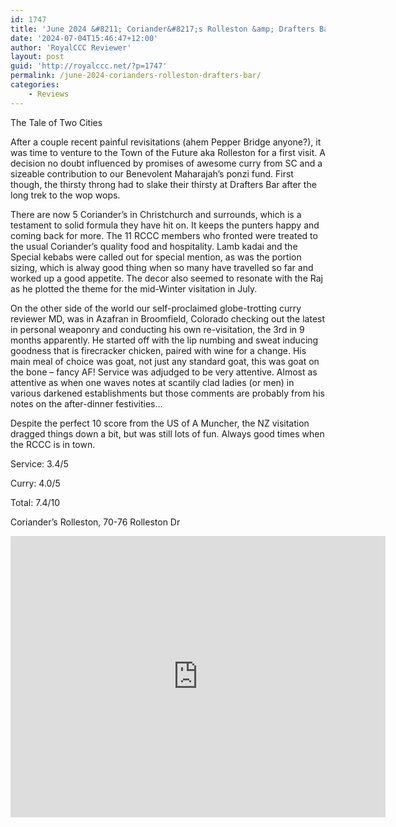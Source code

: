 ```yaml
---
id: 1747
title: 'June 2024 &#8211; Coriander&#8217;s Rolleston &amp; Drafters Bar'
date: '2024-07-04T15:46:47+12:00'
author: 'RoyalCCC Reviewer'
layout: post
guid: 'http://royalccc.net/?p=1747'
permalink: /june-2024-corianders-rolleston-drafters-bar/
categories:
    - Reviews
---
```


The Tale of Two Cities

After a couple recent painful revisitations (ahem Pepper Bridge anyone?), it was time to venture to the Town of the Future aka Rolleston for a first visit. A decision no doubt influenced by promises of awesome curry from SC and a sizeable contribution to our Benevolent Maharajah’s ponzi fund. First though, the thirsty throng had to slake their thirsty at Drafters Bar after the long trek to the wop wops.

There are now 5 Coriander’s in Christchurch and surrounds, which is a testament to solid formula they have hit on. It keeps the punters happy and coming back for more. The 11 RCCC members who fronted were treated to the usual Coriander’s quality food and hospitality. Lamb kadai and the Special kebabs were called out for special mention, as was the portion sizing, which is alway good thing when so many have travelled so far and worked up a good appetite. The decor also seemed to resonate with the Raj as he plotted the theme for the mid-Winter visitation in July.

On the other side of the world our self-proclaimed globe-trotting curry reviewer MD, was in Azafran in Broomfield, Colorado checking out the latest in personal weaponry and conducting his own re-visitation, the 3rd in 9 months apparently. He started off with the lip numbing and sweat inducing goodness that is firecracker chicken, paired with wine for a change. His main meal of choice was goat, not just any standard goat, this was goat on the bone – fancy AF! Service was adjudged to be very attentive. Almost as attentive as when one waves notes at scantily clad ladies (or men) in various darkened establishments but those comments are probably from his notes on the after-dinner festivities…

Despite the perfect 10 score from the US of A Muncher, the NZ visitation dragged things down a bit, but was still lots of fun. Always good times when the RCCC is in town.

Service: 3.4/5

Curry: 4.0/5

Total: 7.4/10

Coriander’s Rolleston, 70-76 Rolleston Dr

<iframe allowfullscreen="" height="450" loading="lazy" referrerpolicy="no-referrer-when-downgrade" src="https://www.google.com/maps/embed?pb=!1m18!1m12!1m3!1d2889.524378609031!2d172.38233237673353!3d-43.595622271104844!2m3!1f0!2f0!3f0!3m2!1i1024!2i768!4f13.1!3m3!1m2!1s0x6d32034a5c9f017b%3A0xc9fca8070b6f3fb3!2sCoriander's%20Rolleston!5e0!3m2!1sen!2snz!4v1720068287725!5m2!1sen!2snz" style="border:0;" width="600"></iframe>